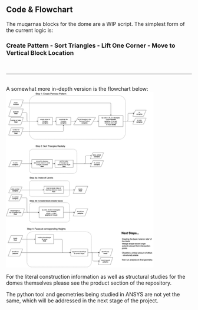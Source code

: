 ## Code & Flowchart

The muqarnas blocks for the dome are a WIP script. The simplest form of the current logic is:

### Create Pattern - Sort Triangles - Lift One Corner - Move to Vertical Block Location
<br>

___

<br>
A somewhat more in-depth version is the flowchart below:
<br>

<img src="penroseCode-codeFlow_vert.jpg"  alt="Ground Floor" width="400" height="auto">

For the literal construction information as well as structural studies for the domes themselves please see the product section of the repository. 

The python tool and geometries being studied in ANSYS are not yet the same, which will be addressed in the next stage of the project.